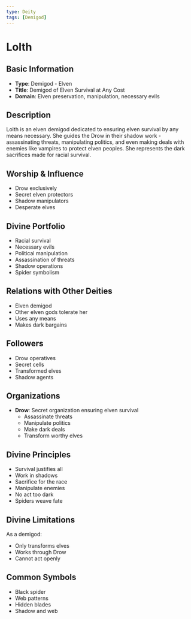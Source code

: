 ```yaml
---
type: Deity
tags: [Demigod]
---
```


# Lolth

## Basic Information
- **Type**: Demigod - Elven
- **Title**: Demigod of Elven Survival at Any Cost
- **Domain**: Elven preservation, manipulation, necessary evils

## Description
Lolth is an elven demigod dedicated to ensuring elven survival by any means necessary. She guides the Drow in their shadow work - assassinating threats, manipulating politics, and even making deals with enemies like vampires to protect elven peoples. She represents the dark sacrifices made for racial survival.

## Worship & Influence
- Drow exclusively
- Secret elven protectors
- Shadow manipulators
- Desperate elves

## Divine Portfolio
- Racial survival
- Necessary evils
- Political manipulation
- Assassination of threats
- Shadow operations
- Spider symbolism

## Relations with Other Deities
- Elven demigod
- Other elven gods tolerate her
- Uses any means
- Makes dark bargains

## Followers
- Drow operatives
- Secret cells
- Transformed elves
- Shadow agents

## Organizations
- **Drow**: Secret organization ensuring elven survival
  - Assassinate threats
  - Manipulate politics
  - Make dark deals
  - Transform worthy elves

## Divine Principles
- Survival justifies all
- Work in shadows
- Sacrifice for the race
- Manipulate enemies
- No act too dark
- Spiders weave fate

## Divine Limitations
As a demigod:
- Only transforms elves
- Works through Drow
- Cannot act openly

## Common Symbols
- Black spider
- Web patterns
- Hidden blades
- Shadow and web